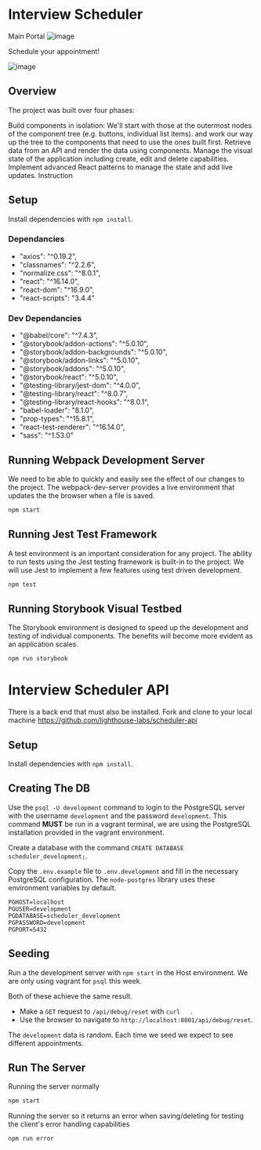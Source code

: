 # Interview Scheduler

Main Portal
![image](https://github.com/heXagon-bcd/react-scheduler/assets/5097750/7bf766f5-5e1f-4252-8125-c057fbab192f)

Schedule your appointment!

![image](https://github.com/heXagon-bcd/react-scheduler/assets/5097750/afcdd284-9cae-495e-bc42-34ece86cb603)

## Overview

The project was built over four phases:

Build components in isolation: We'll start with those at the outermost nodes of the component tree (e.g. buttons, individual list items). and work our way up the tree to the components that need to use the ones built first.
Retrieve data from an API and render the data using components.
Manage the visual state of the application including create, edit and delete capabilities.
Implement advanced React patterns to manage the state and add live updates.
Instruction

## Setup

Install dependencies with `npm install`.

### Dependancies

- "axios": "^0.19.2",
- "classnames": "^2.2.6",
- "normalize.css": "^8.0.1",
- "react": "^16.14.0",
- "react-dom": "^16.9.0",
- "react-scripts": "3.4.4"

### Dev Dependancies

- "@babel/core": "^7.4.3",
- "@storybook/addon-actions": "^5.0.10",
- "@storybook/addon-backgrounds": "^5.0.10",
- "@storybook/addon-links": "^5.0.10",
- "@storybook/addons": "^5.0.10",
- "@storybook/react": "^5.0.10",
- "@testing-library/jest-dom": "^4.0.0",
- "@testing-library/react": "^8.0.7",
- "@testing-library/react-hooks": "^8.0.1",
- "babel-loader": "8.1.0",
- "prop-types": "^15.8.1",
- "react-test-renderer": "^16.14.0",
- "sass": "^1.53.0"

## Running Webpack Development Server

We need to be able to quickly and easily see the effect of our changes to the project. The webpack-dev-server provides a live environment that updates the the browser when a file is saved.

```sh
npm start
```

## Running Jest Test Framework

A test environment is an important consideration for any project. The ability to run tests using the Jest testing framework is built-in to the project. We will use Jest to implement a few features using test driven development.

```sh
npm test
```

## Running Storybook Visual Testbed

The Storybook environment is designed to speed up the development and testing of individual components. The benefits will become more evident as an application scales.

```sh
npm run storybook
```

# Interview Scheduler API

There is a back end that must also be installed. Fork and clone to your local machine
https://github.com/lighthouse-labs/scheduler-api

## Setup

Install dependencies with `npm install`.

## Creating The DB

Use the `psql -U development` command to login to the PostgreSQL server with the username `development` and the password `development`. This command **MUST** be run in a vagrant terminal, we are using the PostgreSQL installation provided in the vagrant environment.

Create a database with the command `CREATE DATABASE scheduler_development;`.

Copy the `.env.example` file to `.env.development` and fill in the necessary PostgreSQL configuration. The `node-postgres` library uses these environment variables by default.

```
PGHOST=localhost
PGUSER=development
PGDATABASE=scheduler_development
PGPASSWORD=development
PGPORT=5432
```

## Seeding

Run a the development server with `npm start` in the Host environment. We are only using vagrant for `psql` this week.

Both of these achieve the same result.

- Make a `GET` request to `/api/debug/reset` with `curl   `.
- Use the browser to navigate to `http://localhost:8001/api/debug/reset`.

The `development` data is random. Each time we seed we expect to see different appointments.

## Run The Server

Running the server normally

```sh
npm start
```

Running the server so it returns an error when saving/deleting for testing the client's error handling capabilities

```sh
npm run error
```
